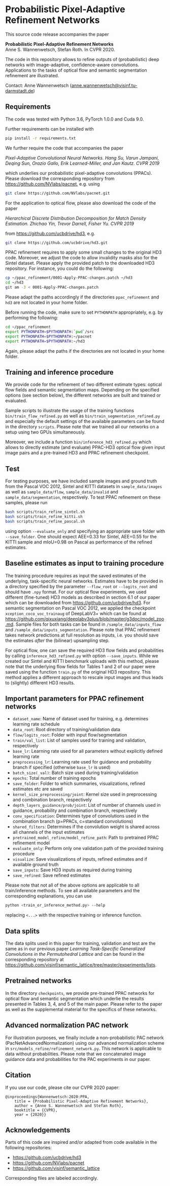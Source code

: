 # Probabilistic Pixel-Adaptive Refinement Networks

This source code release accompanies the paper

**Probabilistic Pixel-Adaptive Refinement Networks** \
Anne S. Wannenwetsch, Stefan Roth.
In CVPR 2020.

The code in this repository allows to refine outputs of (probabilistic)
deep networks with image-adaptive, confidence-aware
convolutions. Applications to the tasks of optical flow and semantic
segmentation refinement are illustrated.

Contact: Anne Wannenwetsch (anne.wannenwetsch@visinf.tu-darmstadt.de)

Requirements
------------
The code was tested with Python 3.6, PyTorch 1.0.0 and Cuda 9.0.

Further requirements can be installed with
```bash
pip install -r requirements.txt
```

We further require the code that accompanies the paper

*Pixel-Adaptive Convolutional Neural Networks.
Hang Su, Varun Jampani, Deqing Sun, Orazio Gallo, Erik Learned-Miller, and Jan Kautz.
CVPR 2019*

which underlies our probabilistic pixel-adaptive convolutions (PPACs).
Please download the corresponding repository from
<https://github.com/NVlabs/pacnet>, e.g. using
```bash
git clone https://github.com/NVlabs/pacnet.git
```

For the application to optical flow, please also download the code of
the paper

*Hierarchical Discrete Distribution Decomposition for Match Density Estimation.
Zhichao Yin, Trevor Darrell, Fisher Yu.
CVPR 2019*

from <https://github.com/ucbdrive/hd3>, e.g.
```bash
git clone https://github.com/ucbdrive/hd3.git
```

PPAC refinement requires to apply some small changes to the
original HD3 code. Moreover, we adjust the code to allow invalidity
masks also for the Sintel dataset. Please apply the
provided patch to the downloaded HD3 repository. For instance, you
could do the following:
```bash
cp ~/ppac_refinement/0001-Apply-PPAC-changes.patch ~/hd3
cd ~/hd3
git am -3 < 0001-Apply-PPAC-changes.patch
```
Please adapt the paths accordingly if the directories `ppac_refinement`
and `hd3` are not located in your home folder.

Before running the code, make sure to set `PYTHONPATH` appropriately,
e.g. by performing the following:
```bash
cd ~/ppac_refinement
export PYTHONPATH=$PYTHONPATH:`pwd`/src
export PYTHONPATH=$PYTHONPATH:~/pacnet
export PYTHONPATH=$PYTHONPATH:~/hd3
```
Again, please adapt the paths if the directories are not located
in your home folder.

Training and inference procedure
--------------------------------
We provide code for the refinement of two different estimate types:
optical flow fields and semantic segmentation maps.
Depending on the specified options (see section below), the different 
networks are built and trained or evaluated.

Sample scripts to illustrate the usage of the training
functions `bin/train_flow_refined.py` as well as
`bin/train_segmentation_refined.py` and especially the default settings
of the available parameters can be found in the directory `scripts`.
Please note that we trained all our networks on a setup using two GPUs
simultaneously.

Moreover, we include a function `bin/inference_hd3_refined.py` which
allows to directly estimate (and evaluate) PPAC-HD3 optical flow
given input image pairs and a pre-trained HD3 and PPAC refinement
checkpoint.


Test
----

For testing purposes, we have included sample images and ground truth
from the Pascal VOC 2012, Sintel and KITTI datasets in
`sample_data/images` as well as `sample_data/flow`,
`sample_data/invalid` and `sample_data/segmentation`, respectively.
To test PPAC refinement on these samples, please run
```bash
bash scripts/train_refine_sintel.sh
bash scripts/train_refine_kitti.sh
bash scripts/train_refine_pascal.sh
```
using option `--evaluate_only` and specifying an appropriate save folder
with `--save_folder`.
One should expect AEE=0.33 for Sintel, AEE=0.55 for the KITTI sample and
mIoU=0.98 on Pascal as performance of the refined estimates.


Baseline estimates as input to training procedure
-------------------------------------------------

The training procedure requires as input the saved
estimates of the underlying, task-specific neural networks. Estimates
have to be provided in a directory specified by the parameter
`--flow_root` or `--logits_root` and should have `.npy` format.
For our optical flow experiments, we used different (fine-tuned) HD3
models as described in section 6.1 of our paper which can be downloaded
from <https://github.com/ucbdrive/hd3>.
For semantic segmentation on Pascal VOC 2012, we applied the checkpoint
`xception_coco_voc_trainaug` of DeepLabV3+ which can be found at
<https://github.com/qixuxiang/deeplabv3plus/blob/master/g3doc/model_zoo.md>.
Sample files for both tasks can be found in `/sample_data/inputs_flow` and
`/sample_data/inputs_segmentation`.
Please note that PPAC refinement takes network predictions at full
resolution as inputs, i.e. you should save the estimates
_after_ the (bilinear) upsampling step.

For optical flow, one can save the required HD3 flow fields and
probabilities by calling `inference_hd3_refined.py` with option
`--save_inputs`.
While we created our Sintel and KITTI benchmark uploads with this
method, please note that the underlying flow fields for Tables 1 and 2
of our paper were saved using the function `train.py` of the original
HD3 repository. This method applies a different approach to rescale
input images and thus leads to (slightly) different HD3 results.


Important parameters for PPAC refinement networks
-------------------------------------------------
* `dataset_name`: Name of dataset used for training, e.g.
determines learning rate schedule
* `data_root`: Root directory of training/validation data
* `flow/logits_root`: Folder with input flow/segmentation
* `train/val_list`: List of samples used for training and validation,
respectively
* `base_lr`: Learning rate used for all parameters without explicitly
defined learning rate
* `preprocessing_lr`: Learning rate used for guidance and probability
branch if specified (otherwise `base_lr` is used)
* `batch_size(_val)`: Batch size used during training/validation
* `epochs`: Total number of training epochs
* `save_folder`: Folder to which summaries, visualizations, refined
estimates etc are saved
* `kernel_size_preprocessing/joint`: Kernel size used in preprocessing
and combination branch, respectively
* `depth_layers_guidance/prob/joint`: List of number of channels used in
guidance, probability and combination branch, respectively
* `conv_specification`: Determines type of convolutions used in the
combination branch (p=PPACs, c=standard convolutions)
* `shared_filters`: Determines if the convolution weight is shared
across all channels of the input estimates
* `pretrained_model_refine/model_refine_path`: Path to pretrained PPAC
refinement model
* `evaluate_only`: Perform only one validation path of the provided
training procedure
* `visualize`: Save visualizations of inputs, refined estimates and if
available ground truth
* `save_inputs`: Save HD3 inputs as required during training
* `save_refined`: Save refined estimates

Please note that not all of the above options are applicable to all
train/inference methods. To see all available parameters and the
corresponding explanations, you can use
```bash
python <train_or_inference_method.py> --help
```
replacing `<...>` with the respective training or inference function.


Data splits
-----------

The data splits used in this paper for training, validation and test are
the same as in our previous paper *Learning Task-Specific Generalized
Convolutions in the Permutohedral Lattice* and can be found
in the corresponding repository at
<https://github.com/visinf/semantic_lattice/tree/master/experiments/lists>.

Pretrained networks
-------------------

In the directory `checkpoints`, we provide pre-trained PPAC networks for
optical flow and semantic segmentation which underlie the results
presented in Tables 3, 4, and 5 of the main paper.
Please refer to the paper as well as the supplemental material for the
specifics of these networks.

Advanced normalization PAC network
----------------------------------
For illustration purposes, we finally include a non-probabilistic PAC
network (PacNetAdvancedNormalization) using our advanced normalization
scheme in `src/models_refine/refinement_network.py`. This network is
applicable to data without probabilities. Please note that we
concatenated image guidance data and probabilities for the PAC
experiments in our paper.

Citation
--------

If you use our code, please cite our CVPR 2020 paper:

    @inproceedings{Wannenwetsch:2020:PPA,
        title = {Probabilistic Pixel-Adaptive Refinement Networks},
        author = {Anne S. Wannenwetsch and Stefan Roth},
        booktitle = {CVPR},
        year = {2020}}

Acknowledgements
----------------
Parts of this code are inspired and/or adapted from code available in the
following repositories:
* <https://github.com/ucbdrive/hd3>
* <https://github.com/NVlabs/pacnet>
* <https://github.com/visinf/semantic_lattice>

Corresponding files are labeled accordingly.
